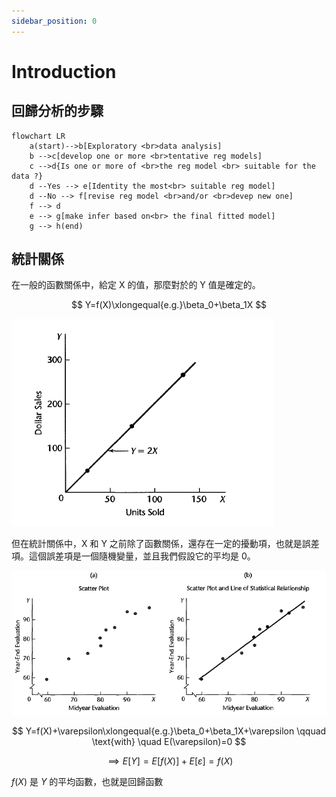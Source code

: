 ```yaml
---
sidebar_position: 0
---
```


# Introduction

## 回歸分析的步驟

```mermaid
flowchart LR
    a(start)-->b[Exploratory <br>data analysis] 
    b -->c[develop one or more <br>tentative reg models]
    c -->d{Is one or more of <br>the reg model <br> suitable for the data ?}
    d --Yes --> e[Identity the most<br> suitable reg model]
    d --No --> f[revise reg model <br>and/or <br>devep new one]
    f --> d
    e --> g[make infer based on<br> the final fitted model]
    g --> h(end)
```

## 統計關係

在一般的函數關係中，給定 X 的值，那麼對於的 Y 值是確定的。

$$
Y=f(X)\xlongequal{e.g.}\beta_0+\beta_1X
$$

![alt text](img/0-1.png)

但在統計關係中，X 和 Y 之前除了函數關係，還存在一定的擾動項，也就是誤差項。這個誤差項是一個隨機變量，並且我們假設它的平均是 0。

![alt text](img/0-2.png)

$$
Y=f(X)+\varepsilon\xlongequal{e.g.}\beta_0+\beta_1X+\varepsilon \qquad \text{with} \quad E(\varepsilon)=0
$$

$$
\implies E[Y] = E[f(X)] + E[\varepsilon] = f(X)
$$

$f(X)$ 是 $Y$ 的平均函數，也就是回歸函數